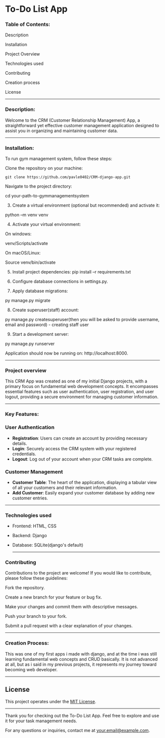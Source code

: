 <h1>To-Do List App</h1>
<h3>Table of Contents:</h3> 

 
Description

Installation 

Project Overview

Technologies used 

Contributing 

Creation process 

License

---
<h3>Description:</h3> 

Welcome to the CRM (Customer Relationship Management) App, a straightforward yet effective customer management application designed to assist you in organizing and maintaining customer data.


 ---


<h3>Installation:</h3> 

 

To run gym management system, follow these steps: 

 

Clone the repository on your machine: 

 
	git clone https://github.com/pavle0402/CRM-django-app.git

 

Navigate to the project directory: 

cd your-path-to-gymmanagementsystem 

 

3. Create a virtual environment (optional but recommended) and activate it: 

python –m venv venv 

 

 

4. Activate your virtual environment: 

On windows: 

venv/Scripts/activate 

 

On macOS/Linux: 

Source venv/bin/activate 

 

5. Install project dependencies: 
	pip install –r requirements.txt 

 

6. Configure database connections in settings.py. 

 

7. Apply database migrations: 

py manage.py migrate 

 

8. Create superuser(staff) account: 

py manage.py createsuperuser(then you will be asked to provide 	username, email and password) - creating staff user


9. Start a development server: 

py manage.py runserver 

 

Application should now be running on: http://localhost:8000. 

 

 
---
<h3>Project overview</h3>

This CRM App was created as one of my initial Django projects, with a primary focus on fundamental web development concepts. 
It encompasses essential features such as user authentication, user registration, and user logout, providing a secure environment for managing customer information.

---
  
<h3>Key Features:</h3> 

### User Authentication

- **Registration**: Users can create an account by providing necessary details.
- **Login**: Securely access the CRM system with your registered credentials.
- **Logout**: Log out of your account when your CRM tasks are complete.

### Customer Management

- **Customer Table**: The heart of the application, displaying a tabular view of all your customers and their relevant information.
- **Add Customer**: Easily expand your customer database by adding new customer entries.

 ---

<h3>Technologies used</h3> 

- Frontend: HTML, CSS
- Backend: Django
- Database: SQLite(django's default)

  ---


<h3>Contributing</h3> 

Contributions to the project are welcome! If you would like to contribute, please follow these guidelines: 

Fork the repository. 

Create a new branch for your feature or bug fix. 

Make your changes and commit them with descriptive messages. 

Push your branch to your fork. 

Submit a pull request with a clear explanation of your changes. 

 
 ---

<h3>Creation Process:</h3>

This was one of my first apps i made with django, and at the time i was still learning fundamental web concepts and CRUD basically. 
It is not advanced at all, but as i said in my previous projects, it represents my journey toward becoming web developer.

---

## License

This project operates under the [MIT License](LICENSE).

---

Thank you for checking out the To-Do List App. Feel free to explore and use it for your task management needs.

For any questions or inquiries, contact me at your.email@example.com.

